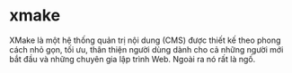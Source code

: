 # xmake
XMake là một hệ thống quản trị nội dung (CMS) được thiết kế theo phong cách nhỏ gọn, tối ưu, thân thiện người dùng dành cho cả những người mới bắt đầu và những chuyên gia lập trình Web.
Ngoài ra nó rất là ngố.